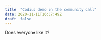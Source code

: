 ```yaml
---
title: "Codius demo on the community call"
date: 2020-11-11T16:17:49Z
draft: false
---
```

Does everyone like it?